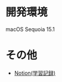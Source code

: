 # 開発環境
macOS Sequoia 15.1

# その他
- [Notion(学習記録)](https://regal-bird-95e.notion.site/ea08c30ed94842bcae91bb43ba7c0558?v=d4524378e57843a0a7ae85287ce65e2b&pvs=4)


<!---
MiyuMatsuo30/MiyuMatsuo30 is a ✨ special ✨ repository because its `README.md` (this file) appears on your GitHub profile.
You can click the Preview link to take a look at your changes.
--->
